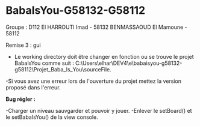 # BabaIsYou-G58132-G58112


Groupe : D112
El HARROUTI Imad - 58132
BENMASSAOUD El Mamoune - 58112


Remise 3 : gui
- Le working directory doit être changer en fonction ou se trouve le projet BabaIsYou
comme suit :  C:\Users\elhar\DEV4\e\babaisyou-g58132-g58112\Projet_Baba_Is_You\sourceFile.

-Si vous avez une erreur lors de l'ouverture du projet mettez la version proposé dans l'erreur.

**Bug régler :**

-Charger un niveau sauvgarder et pouvoir y jouer.
-Enlever le setBoard() et le setBabaIsYou() de la view console.
